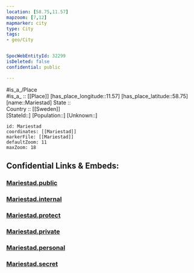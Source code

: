 ```yaml
---
location: [58.75,11.57] 
mapzoom: [7,12] 
mapmarker: city 
type: City
tags:
- geo/City


SpocWebEntityId: 32299
isDeleted: false
confidential: public

---
```

#is_a_/Place  
#is_a_ :: [[Place]] 
[has_place_longitude::11.57] 
[has_place_latitude::58.75] 
[name::Mariestad] 
State ::  
Country :: [[Sweden]]  
[StateId::] 
[Population::] 
[Unknown::] 


```leaflet
id: Mariestad
coordinates: [[Mariestad]] 
markerFile: [[Mariestad]] 
defaultZoom: 11 
maxZoom: 18
```


## Confidential Links & Embeds: 

### [Mariestad.public](/_public/\Earth\Continent\Europe\Europe~North\Sweden\Provinces~Sweden\Västra_Götaland\CityMariestad.public.md) 

### [Mariestad.internal](/_internal/\Earth\Continent\Europe\Europe~North\Sweden\Provinces~Sweden\Västra_Götaland\CityMariestad.internal.md) 

### [Mariestad.protect](/_protect/\Earth\Continent\Europe\Europe~North\Sweden\Provinces~Sweden\Västra_Götaland\CityMariestad.protect.md) 

### [Mariestad.private](/_private/\Earth\Continent\Europe\Europe~North\Sweden\Provinces~Sweden\Västra_Götaland\CityMariestad.private.md) 

### [Mariestad.personal](/_personal/\Earth\Continent\Europe\Europe~North\Sweden\Provinces~Sweden\Västra_Götaland\CityMariestad.personal.md) 

### [Mariestad.secret](/_secret/\Earth\Continent\Europe\Europe~North\Sweden\Provinces~Sweden\Västra_Götaland\CityMariestad.secret.md)

